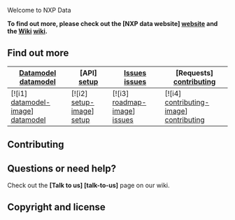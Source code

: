 

Welcome to NXP Data



**To find out more, please check out the [NXP data website] [website] and the [Wiki] [wiki].**

## 








## Find out more

| **[Datamodel] [datamodel]**     | **[API] [setup]**     | **[Issues] [issues]**           | **[Requests] [contributing]**           |
|-------------------------------------|-------------------------------|-----------------------------------|---------------------------------------------|
| [![i1] [datamodel-image]] [datamodel] | [![i2] [setup-image]] [setup] | [![i3] [roadmap-image]] [issues] | [![i4] [contributing-image]] [contributing] |

## Contributing



## Questions or need help?

Check out the **[Talk to us] [talk-to-us]** page on our wiki.

## Copyright and license


[website]: http://data.nxp.com
[wiki]: https://github.com/NXPdata/NXPdata/wiki

[datamodel-image]: https://d3i6fms1cm1j0i.cloudfront.net/github/images/techdocs.png
[setup-image]: https://d3i6fms1cm1j0i.cloudfront.net/github/images/setup.png
[roadmap-image]: https://d3i6fms1cm1j0i.cloudfront.net/github/images/roadmap.png
[contributing-image]: https://d3i6fms1cm1j0i.cloudfront.net/github/images/contributing.png

[datamodel]: https://github.com/NXPdata/NXPdata/wiki/2-Datamodel
[setup]: https://github.com/NXPdata/NXPdata/wiki/1-Introduction-to-product-data-feed
[issues]: https://github.com/NXPdata/NXPdata/issues
[contributing]: https://github.com/NXPdata/NXPdata/wiki/Contributing

